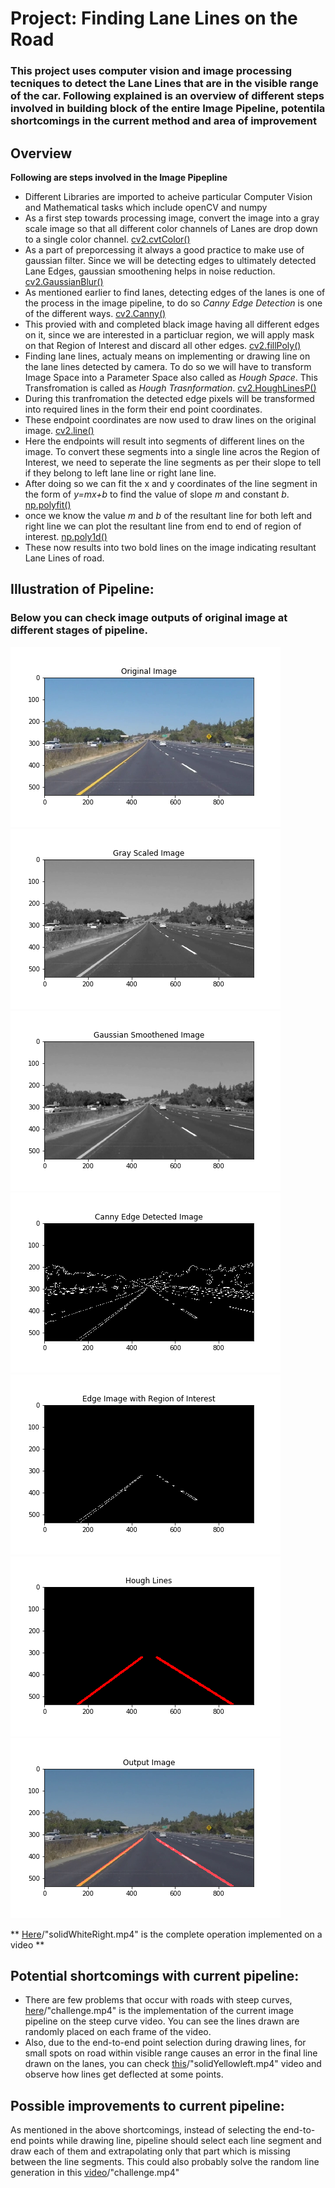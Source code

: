 # **Project: Finding Lane Lines on the Road** 
### This project uses computer vision and image processing tecniques to detect the Lane Lines that are in the visible range of the car. Following explained is an overview of different steps involved in building block of the entire Image Pipeline, potentila shortcomings in the current method and area of improvement

## Overview

**Following are steps involved in the Image Pipepline**

- Different Libraries are imported to acheive particular Computer Vision and Mathematical tasks which include openCV and numpy
- As a first step towards processing image, convert the image into a gray scale image so that all different color channels of Lanes are drop down to a single color channel. [cv2.cvtColor()](https://docs.opencv.org/2.4/modules/imgproc/doc/miscellaneous_transformations.html)
- As a part of preporcessing it always a good practice to make use of gaussian filter. Since we will be detecting edges to ultimately detected Lane Edges, gaussian smoothening helps in noise reduction. [cv2.GaussianBlur()](https://docs.opencv.org/3.1.0/d4/d13/tutorial_py_filtering.html)
- As mentioned earlier to find lanes, detecting edges of the lanes is one of the process in the image pipeline, to do so *Canny Edge Detection* is one of the different ways. [cv2.Canny()](https://docs.opencv.org/3.1.0/da/d22/tutorial_py_canny.html)
- This provied with and completed black image having all different edges on it, since we are interested in a particluar region, we will apply mask on that Region of Interest and discard all other edges. [cv2.fillPoly()](https://docs.opencv.org/3.0-beta/modules/imgproc/doc/drawing_functions.html)
- Finding lane lines, actualy means on implementing or drawing line on the lane lines detected by camera. To do so we will have to transform Image Space into a Parameter Space also called as *Hough Space*. This Transfromation is called as *Hough Trasnformation*. [cv2.HoughLinesP()](https://docs.opencv.org/3.0-beta/doc/py_tutorials/py_imgproc/py_houghlines/py_houghlines.html)
- During this tranfromation the detected edge pixels will be transformed into required lines in the form their end point coordinates.
- These endpoint coordinates are now used to draw lines on the original image. [cv2.line()](https://docs.opencv.org/3.0-beta/modules/imgproc/doc/drawing_functions.html)
- Here the endpoints will result into segments of different lines on the image. To convert these segments into a single line acros the Region of Interest, we need to seperate the line segments as per their slope to tell if they belong to left lane line or right lane line.
- After doing so we can fit the x and y coordinates of the line segment in the form of *y=mx+b* to find the value of slope *m* and constant *b*. [np.polyfit()](https://docs.scipy.org/doc/numpy-1.15.0/reference/generated/numpy.polyfit.html)
- once we know the value *m* and *b* of the resultant line for both left and right line we can plot the resultant line from end to end of region of interest. [np.poly1d()](https://docs.scipy.org/doc/numpy-1.15.1/reference/generated/numpy.poly1d.html)
- These now results into two bold lines on the image indicating resultant Lane Lines of road.

[//]: # (Image References)

[image1]: ./output_images/EdgeImage.png
[image2]: ./output_images/GaussianSmoothenedImage.png
[image3]: ./output_images/GrayScaledImage.png
[image4]: ./output_images/HoughLineImage.png
[image5]: ./output_images/MaskedEdgeImage.png
[image6]: ./output_images/OutputImage.png
[image7]: ./output_images/OriginalImage.png

## Illustration of Pipeline:

### Below you can check image outputs of original image at different stages of pipeline.
![alt text][image7]
![alt text][image3]
![alt text][image2]
![alt text][image1]
![alt text][image5]
![alt text][image4]
![alt text][image6]

** [Here](./test_videos_output/)/"solidWhiteRight.mp4" is the complete operation implemented on a video **


## Potential shortcomings with current pipeline:

- There are few problems that occur with roads with steep curves, [here](./test_videos_output/)/"challenge.mp4" is the implementation of the current image pipeline on the steep curve video. You can see the lines drawn are randomly placed on each frame of the video.
- Also, due to the end-to-end point selection during drawing lines, for small spots on road within visible range causes an error in the final line drawn on the lanes, you can check [this](./test_videos_output/)/"solidYellowleft.mp4" video and observe how lines get deflected at some points.

## Possible improvements to current pipeline:

As mentioned in the above shortcomings, instead of selecting the end-to-end points while drawing line, pipeline should select each line segment and draw each of them and extrapolating only that part which is missing between the line segments. This could also probably solve the random line generation in this [video](./test_videos_output/)/"challenge.mp4"
